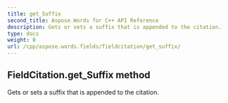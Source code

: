 ```yaml
---
title: get_Suffix
second_title: Aspose.Words for C++ API Reference
description: Gets or sets a suffix that is appended to the citation. 
type: docs
weight: 0
url: /cpp/aspose.words.fields/fieldcitation/get_suffix/
---
```

## FieldCitation.get_Suffix method


Gets or sets a suffix that is appended to the citation. 

